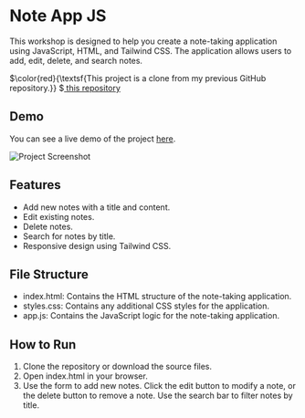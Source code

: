 # Note App JS
This workshop is designed to help you create a note-taking application using JavaScript, HTML, and Tailwind CSS. The application allows users to add, edit, delete, and search notes.

$\color{red}{\textsf{This project is a clone from my previous GitHub repository.}} $<a href="https://github.com/PharadolBrown/PortfolioJavascript/tree/main/Note" traget="_blank">  this repository</a>

## Demo
You can see a live demo of the project [here](https://pharadol.github.io/note-app-js/).

![Project Screenshot](https://img2.pic.in.th/pic/Screenshot-2024-07-08-161042.png)

## Features
- Add new notes with a title and content.
- Edit existing notes.
- Delete notes.
- Search for notes by title.
- Responsive design using Tailwind CSS.

## File Structure
- index.html: Contains the HTML structure of the note-taking application.
- styles.css: Contains any additional CSS styles for the application.
- app.js: Contains the JavaScript logic for the note-taking application.

## How to Run
1. Clone the repository or download the source files.
2. Open index.html in your browser.
3. Use the form to add new notes. Click the edit button to modify a note, or the delete button to remove a note. Use the search bar to filter notes by title.
